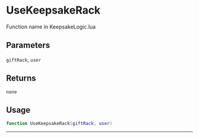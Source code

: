 # UseKeepsakeRack
Function name in KeepsakeLogic.lua
## Parameters
`giftRack`, `user`
## Returns
`none`
## Usage
```lua
function UseKeepsakeRack(giftRack, user)
```
---

